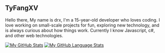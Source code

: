 ## TyFangXV
Hello there, My name is drx, I'm a 15-year-old developer who loves coding. I love working on small-scale projects for fun, exploring new technology, and is always curious about how things work. Currently I know  Javascript, c#, and other web technologies.

[![My GitHub Stats](https://github-readme-stats.vercel.app/api/?username=TyFangXV&count_private=true&theme=tokyonight&showicons=true)]()
[![My GitHub Language Stats](https://github-readme-stats.vercel.app/api/top-langs/?username=TyFangXV&langs_count=5&theme=tokyonight)]()





